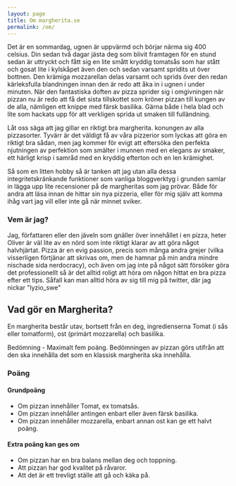 ```yaml
---
layout: page
title: Om margherita.se
permalink: /om/
---
```


Det är en sommardag, ugnen är uppvärmd och börjar närma sig 400 celsius. Din sedan två dagar jästa deg som blivit framtagen för en stund sedan är uttryckt och fått sig en lite smått kryddig tomatsås som har stått och gosat lite i kylskåpet även den och sedan varsamt spridits ut över bottnen. Den krämiga mozzarellan delas varsamt och sprids över den redan kärleksfulla blandningen innan den är redo att åka in i ugnen i under minuten. När den fantastiska doften av pizza sprider sig i omgivningen när pizzan nu är redo att få det sista tillskottet som kröner pizzan till kungen av de alla, nämligen ett knippe med färsk basilika. Gärna både i hela blad och lite som hackats upp för att verkligen sprida ut smaken till fulländning.

Låt oss säga att jag gillar en riktigt bra margherita. konungen av alla pizzasorter. Tyvärr är det väldigt få av våra pizzerior som lyckas att göra en riktigt bra sådan, men jag kommer för evigt att eftersöka den perfekta njutningen av perfektion som smälter i munnen med en elegans av smaker, ett härligt krisp i samråd med en kryddig efterton och en len krämighet.

Så som en litten hobby så är tanken att jag utan alla dessa integritetskränkande funktioner som vanliga bloggverktyg i grunden samlar in lägga upp lite recensioner på de margheritas som jag prövar. Både för andra att läsa innan de hittar sin nya pizzeria, eller för mig själv att komma ihåg vart jag vill eller inte gå när minnet sviker.

### Vem är jag?
Jag, författaren eller den jäveln som gnäller över innehållet i en pizza, heter Oliver är väl lite av en nörd som inte riktigt klarar av att göra något halvhjärtat. Pizza är en evig passion, precis som många andra grejer (vilka visserligen förtjänar att skrivas om, men de hamnar på min andra mindre nischade sida nerdocracy), och även om jag inte på något sätt försöker göra det professionellt så är det alltid roligt att höra om någon hittat en bra pizza efter ett tips. Såfall kan man alltid höra av sig till mig på twitter, där jag nickar "lyzio_swe"

## Vad gör en Margherita?

En margherita består utav, bortsett från en deg, ingredienserna Tomat (i sås eller tomatform), ost (primärt mozzarella) och basilika.

Bedömning - Maximalt fem poäng.
Bedömningen av pizzan görs utifrån att den ska innehålla det som en klassisk margherita ska innehålla.

### Poäng
#### Grundpoäng
* Om pizzan innehåller Tomat, ex tomatsås.
* Om pizzan innehåller antingen enbart eller även färsk basilika.
* Om pizzan innehåller mozzarella, enbart annan ost kan ge ett halvt poäng.

#### Extra poäng kan ges om
* Om pizzan har en bra balans mellan deg och toppning.
* Att pizzan har god kvalitet på råvaror.
* Att det är ett trevligt ställe att gå och käka på.
